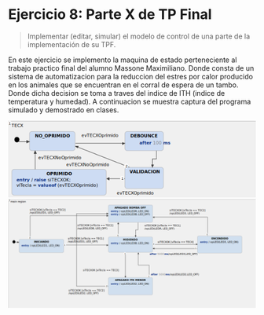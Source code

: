# Ejercicio 8: Parte X de TP Final

> Implementar (editar, simular) el modelo de control de una parte de la implementación de su TPF.

En este ejercicio se implemento la maquina de estado perteneciente al trabajo practico final del alumno Massone Maximiliano. Donde consta de un sistema de automatizacion para la reduccion del estres por calor producido en los animales que se encuentran en el corral de espera de un tambo. Donde dicha decision se toma a traves del indice de ITH  (indice de temperatura y humedad). A continuacion se muestra captura del programa simulado y demostrado en clases.

![Image](TPF_R1.png)
![Image](TPF_R2.png)
